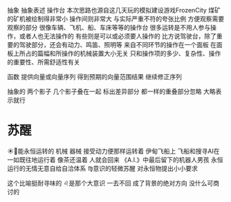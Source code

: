 抽象 抽象表述 操作台
本次思路也源自这几天玩的模拟建设游戏FrozenCity
煤矿的矿机被绘制得非常小 操作间则非常大
与实际严重不符的夸张比例 方便观察需要观察的部分
很像车辆、飞机、船、车床等等的操作台
很多运转是不用人参与操作，或者人也无法操作的
有些则是可以或必须要人操作的
比方说驾驶台，除了重要的驾驶部分，还会有动力、鸣笛、照明等
来自不同环节的操作在一个面板
在面板上所占的篇幅和所操作的机械装置大小无关
只和操作项的多少、复杂性、操作的重要性、所需舒适性有关

函数 提供向量或向量序列 得到预期的向量范围结果 继续修正序列

抽象的
两个影子 几个影子叠在一起 标出差异部分
都一样的重叠部分忽略 大略表示就行

# 苏醒
☀️🌙能永恒运转的 机械 器械 接受动力便那样运转着
伊甸飞船上 飞船和搜寻AI在一如既往地运行着
像茶还温着 人就会回来
《A.I.》中最后留下的机器人男孩
永恒运行的无情无意自给自洽体系
♍︎意识的轻微苏醒 对永恒物提出小小要求

这个比喻挺耐寻味的
♌︎是那个大意识 一去不回 成了背景的绝对方向 没什么可商讨的
